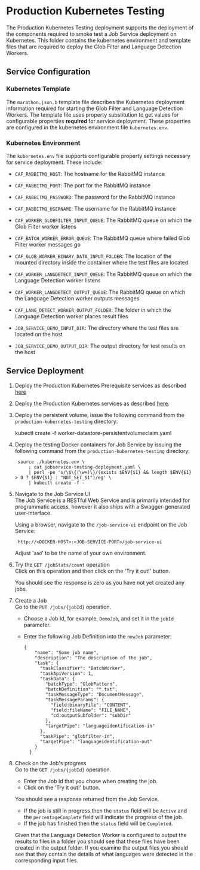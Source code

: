 # Production Kubernetes Testing

The Production Kubernetes Testing deployment supports the deployment of the components required to smoke test a Job Service deployment on Kubernetes. This folder contains the kubernetes environment and template files that are required to deploy the Glob Filter and Language Detection Workers.

## Service Configuration

### Kubernetes Template
The `marathon.json.b` template file describes the Kubernetes deployment information required for starting the Glob Filter and Language Detection Workers. The template file uses property substitution to get values for configurable properties **required** for service deployment. These properties are configured in the kubernetes environment file `kubernetes.env`.

### Kubernetes Environment
The `kubernetes.env` file supports configurable property settings necessary for service deployment. These include:

- `CAF_RABBITMQ_HOST`: The hostname for the RabbitMQ instance
- `CAF_RABBITMQ_PORT`: The port for the RabbitMQ instance
- `CAF_RABBITMQ_PASSWORD`: The password for the RabbitMQ instance
- `CAF_RABBITMQ_USERNAME`: The username for the RabbitMQ instance

- `CAF_WORKER_GLOBFILTER_INPUT_QUEUE`: The RabbitMQ queue on which the Glob Filter worker listens
- `CAF_BATCH_WORKER_ERROR_QUEUE`: The RabbitMQ queue where failed Glob Filter worker messages go
- `CAF_GLOB_WORKER_BINARY_DATA_INPUT_FOLDER`: The location of the mounted directory inside the container where the test files are located

- `CAF_WORKER_LANGDETECT_INPUT_QUEUE`: The RabbitMQ queue on which the Language Detection worker listens
- `CAF_WORKER_LANGDETECT_OUTPUT_QUEUE`: The RabbitMQ queue on which the Language Detection worker outputs messages
- `CAF_LANG_DETECT_WORKER_OUTPUT_FOLDER`: The folder in which the Language Detection worker places result files

- `JOB_SERVICE_DEMO_INPUT_DIR`: The directory where the test files are located on the host
- `JOB_SERVICE_DEMO_OUTPUT_DIR`: The output directory for test results on the host

## Service Deployment

1. Deploy the Production Kubernetes Prerequisite services as described [here](../production-kubernetes-prerequisites/README.md)

2. Deploy the Production Kubernetes services as described [here](../production-kubernetes/README.md).

3. Deploy the persistent volume, issue the following command from the `production-kubernetes-testing` directory:

    kubectl create -f worker-datastore-persistentvolumeclaim.yaml

4. Deploy the testing Docker containers for Job Service by issuing the following command from the `production-kubernetes-testing` directory:

		source ./kubernetes.env \
            ; cat jobservice-testing-deployment.yaml \
            | perl -pe 's/\$\{(\w+)\}/(exists $ENV{$1} && length $ENV{$1} > 0 ? $ENV{$1} : "NOT_SET_$1")/eg' \
            | kubectl create -f -

5. Navigate to the Job Service UI  
    The Job Service is a RESTful Web Service and is primarily intended for programmatic access, however it also ships with a Swagger-generated user-interface.

    Using a browser, navigate to the `/job-service-ui` endpoint on the Job Service:  

        http://<DOCKER-HOST>:<JOB-SERVICE-PORT>/job-service-ui

    Adjust '<DOCKER-HOST>` and `<JOB-SERVICE-PORT>' to be the name of your own environment.

6. Try the `GET /jobStats/count` operation  
    Click on this operation and then click on the 'Try it out!' button.

    You should see the response is zero as you have not yet created any jobs.

7. Create a Job  
    Go to the `PUT /jobs/{jobId}` operation.

    - Choose a Job Id, for example, `DemoJob`, and set it in the `jobId` parameter.
    - Enter the following Job Definition into the `newJob` parameter:

        <pre><code>{
          "name": "Some job name",
          "description": "The description of the job",
          "task": {
            "taskClassifier": "BatchWorker",
            "taskApiVersion": 1,
            "taskData": {
              "batchType": "GlobPattern",
              "batchDefinition": "*.txt",
              "taskMessageType": "DocumentMessage",
              "taskMessageParams": {
                "field:binaryFile": "CONTENT",
                "field:fileName": "FILE_NAME",
                "cd:outputSubfolder": "subDir"
              },
              "targetPipe": "languageidentification-in"
            },
            "taskPipe": "globfilter-in",
            "targetPipe": "languageidentification-out"
          }
        }</code></pre>

8. Check on the Job's progress  
    Go to the `GET /jobs/{jobId}` operation.

    - Enter the Job Id that you chose when creating the job.
    - Click on the 'Try it out!' button.

    You should see a response returned from the Job Service.
    - If the job is still in progress then the `status` field will be `Active` and the `percentageComplete` field will indicate the progress of the job.
    - If the job has finished then the `status` field will be `Completed`.

    Given that the Language Detection Worker is configured to output the results to files in a folder you should see that these files have been created in the output folder.  If you examine the output files you should see that they contain the details of what languages were detected in the corresponding input files.